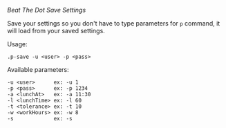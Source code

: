 *Beat The Dot Save Settings*

Save your settings so you don't have to type parameters for `p` command, it will load from your saved settings.

Usage:

```
.p-save -u <user> -p <pass>
```

Available parameters:

```
-u <user>      ex: -u 1
-p <pass>      ex: -p 1234
-a <lunchAt>   ex: -a 11:30
-l <lunchTime> ex: -l 60
-t <tolerance> ex: -t 10
-w <workHours> ex: -w 8
-s             ex: -s
```

